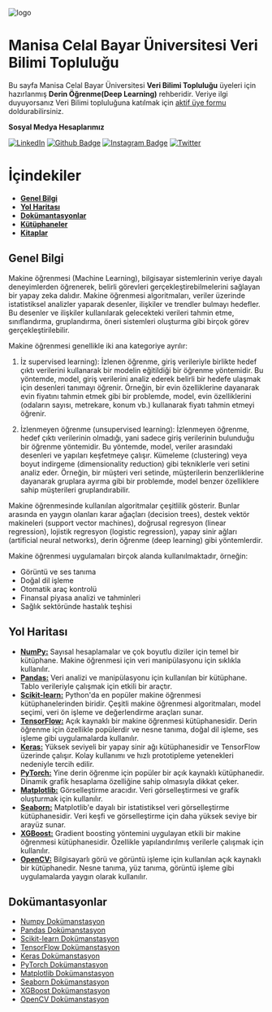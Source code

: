 ![logo](https://i.hizliresim.com/2qlnhq0.jpg)
# Manisa Celal Bayar Üniversitesi Veri Bilimi Topluluğu #
Bu sayfa Manisa Celal Bayar Üniversitesi **Veri Bilimi Topluluğu** üyeleri için hazırlanmış **Derin Öğrenme(Deep Learning)** rehberidir.
Veriye ilgi duyuyorsanız Veri Bilimi topluluğuna katılmak için [aktif üye formu](https://docs.google.com/forms/d/e/1FAIpQLSczMPDGLATvOFSniiMnODwOjb_2Io8aiC6PEPW_t3K88UR5bA/alreadyresponded) doldurabilirsiniz.

**Sosyal Medya Hesaplarımız**

[![LinkedIn](https://img.shields.io/badge/LinkedIn-%230077B5.svg?&style=flat-square&logo=linkedin&logoColor=white)](https://www.linkedin.com/company/verimcbu/)
[![Github Badge](https://img.shields.io/badge/-Github-000?style=quare&labelColor=000&logo=Github&logoColor=white&link=link)](https://github.com/Veri-Web)
[![Instagram Badge](https://img.shields.io/badge/-Instagram-C13584?style=flat-quare&labelColor=C13584&logo=instagram&logoColor=white&link=link)](https://www.instagram.com/verimcbu/)    [![Twitter](https://img.shields.io/badge/Twitter-%231DA1F2.svg?&style=flat-square&logo=twitter&logoColor=white)](https://twitter.com/verimcbu)


# İçindekiler

* **[Genel Bilgi](#genel-bilgi)** 
* **[Yol Haritası](#yol-haritası)**
* **[Dokümantasyonlar](#Dokümantasyonlar)**
* **[Kütüphaneler](#Kütüphaneler)**
* **[Kitaplar](#kitaplar)**

## Genel Bilgi
  Makine öğrenmesi (Machine Learning), bilgisayar sistemlerinin veriye dayalı deneyimlerden öğrenerek, belirli görevleri gerçekleştirebilmelerini sağlayan bir yapay zeka dalıdır. Makine öğrenmesi algoritmaları, veriler üzerinde istatistiksel analizler yaparak desenler, ilişkiler ve trendler bulmayı hedefler. Bu desenler ve ilişkiler kullanılarak gelecekteki verileri tahmin etme, sınıflandırma, gruplandırma, öneri sistemleri oluşturma gibi birçok görev gerçekleştirilebilir.

  Makine öğrenmesi genellikle iki ana kategoriye ayrılır:

  1. İz supervised learning): İzlenen öğrenme, giriş verileriyle birlikte hedef çıktı verilerini kullanarak bir modelin eğitildiği bir öğrenme yöntemidir. Bu yöntemde, model, giriş verilerini analiz ederek belirli bir hedefe ulaşmak için desenleri tanımayı öğrenir. Örneğin, bir evin özelliklerine dayanarak evin fiyatını tahmin etmek gibi bir problemde, model, evin özelliklerini (odaların sayısı, metrekare, konum vb.) kullanarak fiyatı tahmin etmeyi öğrenir.

  2. İzlenmeyen öğrenme (unsupervised learning): İzlenmeyen öğrenme, hedef çıktı verilerinin olmadığı, yani sadece giriş verilerinin bulunduğu bir öğrenme yöntemidir. Bu yöntemde, model, veriler arasındaki desenleri ve yapıları keşfetmeye çalışır. Kümeleme (clustering) veya boyut indirgeme (dimensionality reduction) gibi tekniklerle veri setini analiz eder. Örneğin, bir müşteri veri setinde, müşterilerin benzerliklerine dayanarak gruplara ayırma gibi bir problemde, model benzer özelliklere sahip müşterileri gruplandırabilir.

  Makine öğrenmesinde kullanılan algoritmalar çeşitlilik gösterir. Bunlar arasında en yaygın olanları karar ağaçları (decision trees), destek vektör makineleri (support vector machines), doğrusal regresyon (linear regression), lojistik regresyon (logistic regression), yapay sinir ağları (artificial neural networks), derin öğrenme (deep learning) gibi yöntemlerdir.

  Makine öğrenmesi uygulamaları birçok alanda kullanılmaktadır, örneğin:
  - Görüntü ve ses tanıma
  - Doğal dil işleme
  - Otomatik araç kontrolü
  - Finansal piyasa analizi ve tahminleri
  - Sağlık sektöründe hastalık teşhisi

## Yol Haritası
* **[NumPy:]()** Sayısal hesaplamalar ve çok boyutlu diziler için temel bir kütüphane. Makine öğrenmesi için veri manipülasyonu için sıklıkla kullanılır.
* **[Pandas:]()** Veri analizi ve manipülasyonu için kullanılan bir kütüphane. Tablo verileriyle çalışmak için etkili bir araçtır.
* **[Scikit-learn:]()** Python'da en popüler makine öğrenmesi kütüphanelerinden biridir. Çeşitli makine öğrenmesi algoritmaları, model seçimi, veri ön işleme ve değerlendirme araçları sunar.
* **[TensorFlow:]()** Açık kaynaklı bir makine öğrenmesi kütüphanesidir. Derin öğrenme için özellikle popülerdir ve nesne tanıma, doğal dil işleme, ses işleme gibi uygulamalarda kullanılır.
* **[Keras:]()** Yüksek seviyeli bir yapay sinir ağı kütüphanesidir ve TensorFlow üzerinde çalışır. Kolay kullanımı ve hızlı prototipleme yetenekleri nedeniyle tercih edilir.
* **[PyTorch:]()** Yine derin öğrenme için popüler bir açık kaynaklı kütüphanedir. Dinamik grafik hesaplama özelliğine sahip olmasıyla dikkat çeker.
* **[Matplotlib:]()** Görselleştirme aracıdır. Veri görselleştirmesi ve grafik oluşturmak için kullanılır.
* **[Seaborn:]()** Matplotlib'e dayalı bir istatistiksel veri görselleştirme kütüphanesidir. Veri keşfi ve görselleştirme için daha yüksek seviye bir arayüz sunar.
* **[XGBoost:]()** Gradient boosting yöntemini uygulayan etkili bir makine öğrenmesi kütüphanesidir. Özellikle yapılandırılmış verilerle çalışmak için kullanılır.
* **[OpenCV:]()** Bilgisayarlı görü ve görüntü işleme için kullanılan açık kaynaklı bir kütüphanedir. Nesne tanıma, yüz tanıma, görüntü işleme gibi uygulamalarda yaygın olarak kullanılır.


## Dokümantasyonlar
* [Numpy Dokümanstasyon](https://numpy.org/doc/)
* [Pandas Dokümanstasyon](https://pandas.pydata.org/pandas-docs/stable/)
* [Scikit-learn Dokümanstasyon](https://scikit-learn.org/stable/index.html)
* [TensorFlow Dokümanstasyon](https://www.tensorflow.org/api_docs)
* [Keras Dokümanstasyon](https://keras.io/)
* [PyTorch Dokümanstasyon](https://pytorch.org/docs/stable/index.html)
* [Matplotlib Dokümanstasyon](https://matplotlib.org/stable/index.html)
* [Seaborn Dokümanstasyon](https://seaborn.pydata.org/tutorial.html)
* [XGBoost Dokümanstasyon](https://xgboost.readthedocs.io/en/stable/)
* [OpenCV Dokümanstasyon](https://docs.opencv.org/4.x/d9/df8/tutorial_root.html)

